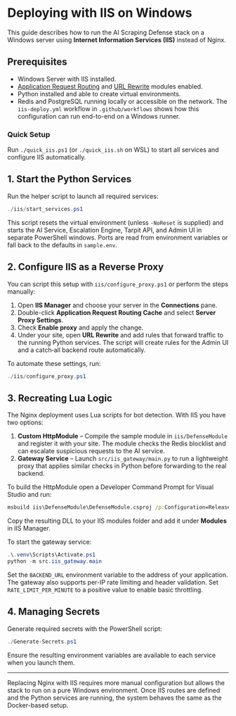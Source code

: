 # Deploying with IIS on Windows

This guide describes how to run the AI Scraping Defense stack on a Windows server using **Internet Information Services (IIS)** instead of Nginx.

## Prerequisites

- Windows Server with IIS installed.
- [Application Request Routing](https://learn.microsoft.com/iis/extensions/planning-for-arr/) and [URL Rewrite](https://learn.microsoft.com/iis/extensions/url-rewrite-module/) modules enabled.
- Python installed and able to create virtual environments.
- Redis and PostgreSQL running locally or accessible on the network.
  The `iis-deploy.yml` workflow in `.github/workflows` shows how this
  configuration can run end-to-end on a Windows runner.
### Quick Setup
Run `./quick_iis.ps1` (or `./quick_iis.sh` on WSL) to start all services and configure IIS automatically.


## 1. Start the Python Services

Run the helper script to launch all required services:

```powershell
./iis/start_services.ps1
```

This script resets the virtual environment (unless `-NoReset` is supplied) and
starts the AI Service, Escalation Engine, Tarpit API, and Admin UI in separate
PowerShell windows. Ports are read from environment variables or fall back to the
defaults in `sample.env`.

## 2. Configure IIS as a Reverse Proxy

You can script this setup with `iis/configure_proxy.ps1` or perform the steps manually:

1. Open **IIS Manager** and choose your server in the **Connections** pane.
2. Double-click **Application Request Routing Cache** and select **Server Proxy Settings**.
3. Check **Enable proxy** and apply the change.
4. Under your site, open **URL Rewrite** and add rules that forward traffic to the running Python services. The script will create rules for the Admin UI and a catch‑all backend route automatically.

To automate these settings, run:

```powershell
./iis/configure_proxy.ps1
```

## 3. Recreating Lua Logic

The Nginx deployment uses Lua scripts for bot detection. With IIS you have two options:

1. **Custom HttpModule** – Compile the sample module in `iis/DefenseModule` and register it with your site. The module checks the Redis blocklist and can escalate suspicious requests to the AI service.
2. **Gateway Service** – Launch `src/iis_gateway/main.py` to run a lightweight proxy that applies similar checks in Python before forwarding to the real backend.

To build the HttpModule open a Developer Command Prompt for Visual Studio and run:

```cmd
msbuild iis\DefenseModule\DefenseModule.csproj /p:Configuration=Release
```

Copy the resulting DLL to your IIS modules folder and add it under **Modules** in IIS Manager.

To start the gateway service:

```powershell
.\.venv\Scripts\Activate.ps1
python -m src.iis_gateway.main
```

Set the `BACKEND_URL` environment variable to the address of your application.
The gateway also supports per-IP rate limiting and header validation. Set
`RATE_LIMIT_PER_MINUTE` to a positive value to enable basic throttling.

## 4. Managing Secrets

Generate required secrets with the PowerShell script:

```powershell
./Generate-Secrets.ps1
```

Ensure the resulting environment variables are available to each service when you launch them.

---

Replacing Nginx with IIS requires more manual configuration but allows the stack to run on a pure Windows environment. Once IIS routes are defined and the Python services are running, the system behaves the same as the Docker-based setup.
